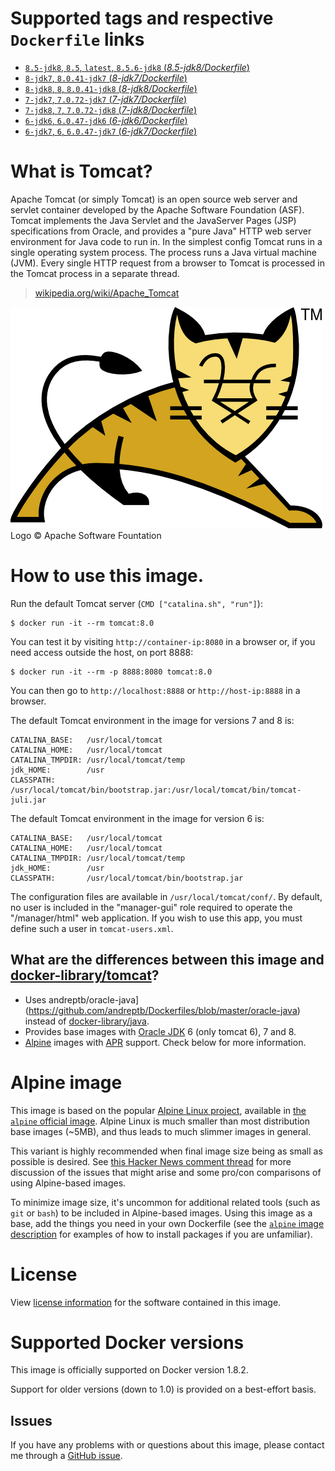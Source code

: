 # Supported tags and respective `Dockerfile` links

- [`8.5-jdk8`, `8.5`, `latest`, `8.5.6-jdk8` (*8.5-jdk8/Dockerfile*)](https://github.com/andreptb/Dockerfiles/blob/master/tomcat/8.5-jdk8/Dockerfile)
- [`8-jdk7`, `8.0.41-jdk7` (*8-jdk7/Dockerfile*)](https://github.com/andreptb/Dockerfiles/blob/master/tomcat/8-jdk7/Dockerfile)
- [`8-jdk8`, `8`, `8.0.41-jdk8` (*8-jdk8/Dockerfile*)](https://github.com/andreptb/Dockerfiles/blob/master/tomcat/8-jdk8/Dockerfile)
- [`7-jdk7`, `7.0.72-jdk7` (*7-jdk7/Dockerfile*)](https://github.com/andreptb/Dockerfiles/blob/master/tomcat/7-jdk7/Dockerfile)
- [`7-jdk8`, `7`, `7.0.72-jdk8` (*7-jdk8/Dockerfile*)](https://github.com/andreptb/Dockerfiles/blob/master/tomcat/7-jdk8/Dockerfile)
- [`6-jdk6`, `6.0.47-jdk6` (*6-jdk6/Dockerfile*)](https://github.com/andreptb/Dockerfiles/blob/master/tomcat/6-jdk6/Dockerfile)
- [`6-jdk7`, `6`, `6.0.47-jdk7` (*6-jdk7/Dockerfile*)](https://github.com/andreptb/Dockerfiles/blob/master/tomcat/6-jdk7/Dockerfile)

# What is Tomcat?

Apache Tomcat (or simply Tomcat) is an open source web server and servlet container developed by the Apache Software Foundation (ASF). Tomcat implements the Java Servlet and the JavaServer Pages (JSP) specifications from Oracle, and provides a "pure Java" HTTP web server environment for Java code to run in. In the simplest config Tomcat runs in a single operating system process. The process runs a Java virtual machine (JVM). Every single HTTP request from a browser to Tomcat is processed in the Tomcat process in a separate thread.

> [wikipedia.org/wiki/Apache_Tomcat](https://en.wikipedia.org/wiki/Apache_Tomcat)

![logo](https://raw.githubusercontent.com/docker-library/docs/master/tomcat/logo.png)Logo &copy; Apache Software Fountation

# How to use this image.

Run the default Tomcat server (`CMD ["catalina.sh", "run"]`):

```console
$ docker run -it --rm tomcat:8.0
```

You can test it by visiting `http://container-ip:8080` in a browser or, if you need access outside the host, on port 8888:

```console
$ docker run -it --rm -p 8888:8080 tomcat:8.0
```

You can then go to `http://localhost:8888` or `http://host-ip:8888` in a browser.

The default Tomcat environment in the image for versions 7 and 8 is:

	CATALINA_BASE:   /usr/local/tomcat
	CATALINA_HOME:   /usr/local/tomcat
	CATALINA_TMPDIR: /usr/local/tomcat/temp
	jdk_HOME:        /usr
	CLASSPATH:       /usr/local/tomcat/bin/bootstrap.jar:/usr/local/tomcat/bin/tomcat-juli.jar

The default Tomcat environment in the image for version 6 is:

	CATALINA_BASE:   /usr/local/tomcat
	CATALINA_HOME:   /usr/local/tomcat
	CATALINA_TMPDIR: /usr/local/tomcat/temp
	jdk_HOME:        /usr
	CLASSPATH:       /usr/local/tomcat/bin/bootstrap.jar

The configuration files are available in `/usr/local/tomcat/conf/`. By default, no user is included in the "manager-gui" role required to operate the "/manager/html" web application. If you wish to use this app, you must define such a user in `tomcat-users.xml`.

## What are the differences between this image and [docker-library/tomcat](https://github.com/docker-library/tomcat)?

* Uses andreptb/oracle-java](https://github.com/andreptb/Dockerfiles/blob/master/oracle-java) instead of [docker-library/java](https://github.com/docker-library/java).
* Provides base images with [Oracle JDK](http://www.oracle.com/technetwork/pt/java/javase/downloads/index.html) 6 (only tomcat 6), 7 and 8.
* [Alpine](http://alpinelinux.org) images with [APR](https://apr.apache.org/) support. Check below for more information.

# Alpine image

This image is based on the popular [Alpine Linux project](http://alpinelinux.org), available in [the `alpine` official image](https://hub.docker.com/_/alpine). Alpine Linux is much smaller than most distribution base images (~5MB), and thus leads to much slimmer images in general.

This variant is highly recommended when final image size being as small as possible is desired. See [this Hacker News comment thread](https://news.ycombinator.com/item?id=10782897) for more discussion of the issues that might arise and some pro/con comparisons of using Alpine-based images.

To minimize image size, it's uncommon for additional related tools (such as `git` or `bash`) to be included in Alpine-based images. Using this image as a base, add the things you need in your own Dockerfile (see the [`alpine` image description](https://hub.docker.com/_/alpine/) for examples of how to install packages if you are unfamiliar).

# License

View [license information](https://www.apache.org/licenses/LICENSE-2.0) for the software contained in this image.

# Supported Docker versions

This image is officially supported on Docker version 1.8.2.

Support for older versions (down to 1.0) is provided on a best-effort basis.

## Issues

If you have any problems with or questions about this image, please contact me through a [GitHub issue](https://github.com/andreptb/Dockerfiles/issues).
